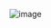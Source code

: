 ![image](https://github.com/Positiveoo1/BMI-Calculator/assets/106428934/4a02f279-729c-42f7-adea-c009cd42b5e0)
